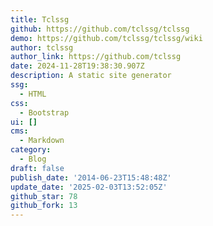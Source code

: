 ```yaml
---
title: Tclssg
github: https://github.com/tclssg/tclssg
demo: https://github.com/tclssg/tclssg/wiki
author: tclssg
author_link: https://github.com/tclssg
date: 2024-11-28T19:38:30.907Z
description: A static site generator
ssg:
  - HTML
css:
  - Bootstrap
ui: []
cms:
  - Markdown
category:
  - Blog
draft: false
publish_date: '2014-06-23T15:48:48Z'
update_date: '2025-02-03T13:52:05Z'
github_star: 78
github_fork: 13
---
```

